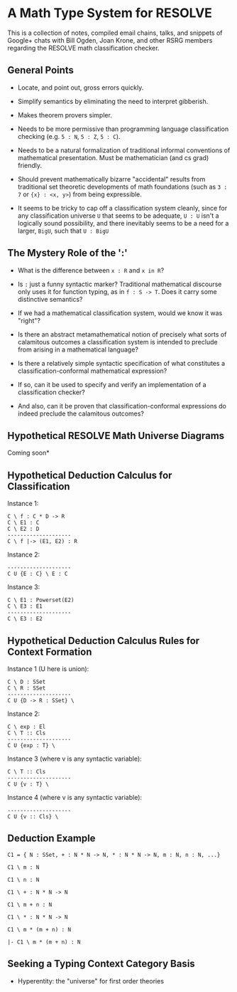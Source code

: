 # A Math Type System for RESOLVE

This is a collection of notes, compiled email chains, talks, and snippets of Google+ chats with Bill Ogden, Joan Krone, and other RSRG members regarding the RESOLVE math classification checker.

## General Points

- Locate, and point out, gross errors quickly.

- Simplify semantics by eliminating the need to interpret gibberish.

- Makes theorem provers simpler.

- Needs to be more permissive than programming language classification checking (e.g. `5 : N`, `5 : Z`, `5 : C`).

- Needs to be a natural formalization of traditional informal conventions of mathematical presentation. Must be mathematician (and cs grad) friendly.

- Should prevent mathematically bizarre "accidental" results from traditional set theoretic developments of math foundations (such as `3 : 7` or `{x} : <x, y>`) from being expressible.

- It seems to be tricky to cap off a classification system cleanly, since for any classification universe `U` that seems to be adequate, `U : U` isn't a logically sound possibility, and there inevitably seems to be a need for a larger, `BigU`, such that `U : BigU`

## The Mystery Role of the ':'

- What is the difference between `x : R` and `x in R`?

- Is `:` just a funny syntactic marker? Traditional mathematical discourse only uses it for function typing, as in `f : S -> T`. Does it carry some distinctive semantics?

- If we had a mathematical classification system, would we know it was "right"?

- Is there an abstract metamathematical notion of precisely what sorts of calamitous outcomes a classification system is intended to preclude from arising in a mathematical language?

- Is there a relatively simple syntactic specification of what constitutes a classification-conformal mathematical expression?

- If so, can it be used to specify and verify an implementation of a classification checker?

- And also, can it be proven that classification-conformal expressions do indeed preclude the calamitous outcomes?

## Hypothetical RESOLVE Math Universe Diagrams

Coming soon*

## Hypothetical Deduction Calculus for Classification

Instance 1:

    C \ f : C * D -> R
    C \ E1 : C
    C \ E2 : D
    --------------------
    C \ f |-> (E1, E2) : R

Instance 2:

    --------------------
    C U {E : C} \ E : C

Instance 3:

    C \ E1 : Powerset(E2)
    C \ E3 : E1
    --------------------
    C \ E3 : E2

## Hypothetical Deduction Calculus Rules for Context Formation

Instance 1 (U here is union):

    C \ D : SSet
    C \ R : SSet
    --------------------
    C U {D -> R : SSet} \

Instance 2:

    C \ exp : El
    C \ T :: Cls
    --------------------
    C U {exp : T} \

Instance 3 (where v is any syntactic variable):

    C \ T :: Cls
    --------------------
    C U {v : T} \

Instance 4 (where v is any syntactic variable):

    --------------------
    C U {v :: Cls} \

## Deduction Example

    C1 = { N : SSet, + : N * N -> N, * : N * N -> N, m : N, n : N, ...}

    C1 \ m : N

    C1 \ n : N

    C1 \ + : N * N -> N

    C1 \ m + n : N

    C1 \ * : N * N -> N

    C1 \ m * (m + n) : N

    |- C1 \ m * (m + n) : N

## Seeking a Typing Context Category Basis

- Hyperentity: the "universe" for first order theories


